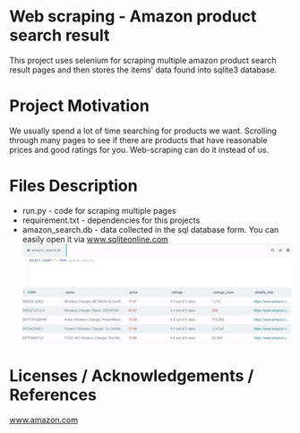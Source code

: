 # Web scraping - Amazon product search result
This project uses selenium for scraping multiple amazon product search result pages and then stores
the items' data found into sqlite3 database.

# Project Motivation
We usually spend a lot of time searching for products we want. Scrolling through many pages to see if
there are products that have reasonable prices and good ratings for you. Web-scraping can do it instead of us.

# Files Description
- run.py - code for scraping multiple pages
- requirement.txt - dependencies for this projects
- amazon_search.db - data collected in the sql database form. You can easily open it via www.sqliteonline.com
![amazon_search sqlite online](/database_screenshot.JPG)
# Licenses / Acknowledgements / References
www.amazon.com
